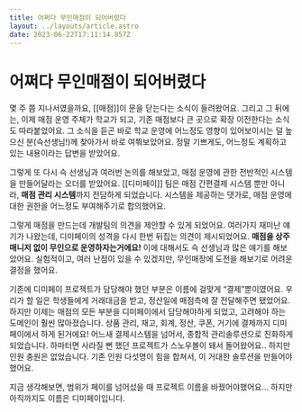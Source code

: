 ```yaml
---
title: 어쩌다 무인매점이 되어버렸다
layout: ../layouts/article.astro
date: 2023-06-22T17:11:14.857Z
---
```


# 어쩌다 무인매점이 되어버렸다

몇 주 쯤 지나서였을까요, [[매점]]이 문을 닫는다는 소식이 들려왔어요. 그리고 그 뒤에는, 이제 매점 운영 주체가 학교가 되고, 기존 매점보다 큰 곳으로 확장 이전한다는 소식도 따라붙었어요. 그 소식을 듣곤 바로 학교 운영에 어느정도 영향이 있어보이시는 덜 높으신 분(슥선생님!)께 찾아가서 바로 여쭤보았어요. 정말 기쁘게도, 어느정도 계획하고 있는 내용이라는 답변을 받았어요.

그렇게 또 다시 슥 선생님과 여러번 논의를 해보았고, 매점 운영에 관한 전반적인 시스템을 만들어달라는 오더를 받았어요. [[디미페이]] 팀은 매점 간편결제 시스템 뿐만 아니라, **매점 관리 시스템**까지 전담하게 되었습니다. 시스템을 제공하는 댓가로, 매점 운영에 대한 권한을 어느정도 부여해주기로 합의했어요.

그렇게 매점을 만드는데 개발팀의 의견을 제안할 수 있게 되었어요. 여러가지 재미난 얘기가 나왔는데, 디미페이의 성격을 다시 한번 뒤집는 의견이 제시되었어요. **매점을 상주 매니저 없이 무인으로 운영하자는거에요!** 이에 대해서도 슥 선생님과 많은 얘기를 해보았어요. 실험적이고, 여러 난점이 있을 수 있겠지만, 무인매장에 도전을 해보기로 어려운 결정을 했어요.

기존에 디미페이 프로젝트가 담당해야 했던 부분은 이름에 걸맞게 “결제”뿐이였어요. 우리가 할 일은 학생들에게 거래대금을 받고, 정산일에 매점측에 잘 전달해주면 됐었어요. 하지만 이제는 매점의 모든 부분을 디미페이에서 담당해야하게 되었고, 고려해야 하는 도메인이 훨씬 많아졌습니다. 상품 관리, 재고, 회계, 정산, 쿠폰, 거기에 결제까지 디미페이에서 하게 된거에요! 어느새 결제시스템을 넘어서, 종합적 관리솔루션으로 진화하게 되었습니다. 하마터면 사라질 뻔 했던 프로젝트가 스노우볼이 돼서 돌어왔어요.. 하지만 인원 충원은 없었습니다. 기존 인원 다섯명이 힘을 합쳐서, 이 거대한 솔루션을 만들어야 했어요.

지금 생각해보면, 범위가 페이를 넘어섰을 때 프로젝트 이름을 바꿨어야했어요… 하지만 아직까지도 이름은 디미페이입니다.
